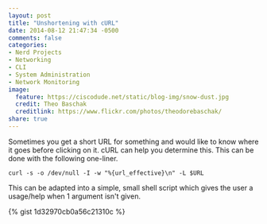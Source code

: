 ```yaml
---
layout: post
title: "Unshortening with cURL"
date: 2014-08-12 21:47:34 -0500
comments: false
categories: 
- Nerd Projects
- Networking
- CLI
- System Administration
- Network Monitoring
image:
  feature: https://ciscodude.net/static/blog-img/snow-dust.jpg
  credit: Theo Baschak
  creditlink: https://www.flickr.com/photos/theodorebaschak/
share: true
---
```

Sometimes you get a short URL for something and would like to know where it goes before clicking on it. cURL can help you determine this. This can be done with the following one-liner.

	curl -s -o /dev/null -I -w "%{url_effective}\n" -L $URL

This can be adapted into a simple, small shell script which gives the user a usage/help when 1 argument isn't given.

{% gist 1d32970cb0a56c21310c %}
